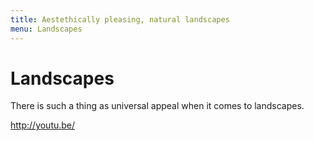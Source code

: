 ```yaml
---
title: Aestethically pleasing, natural landscapes
menu: Landscapes
---
```


# Landscapes

There is such a thing as universal appeal when it comes to landscapes.

http://youtu.be/
